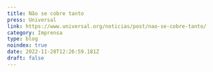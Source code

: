 ```yaml
---
title: Não se cobre tanto
press: Universal
link: https://www.universal.org/noticias/post/nao-se-cobre-tanto/
category: Imprensa
type: blog
noindex: true
date: 2022-11-28T12:26:59.181Z
draft: false
---
```

